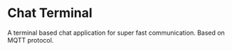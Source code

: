 # Chat Terminal

A terminal based chat application for super fast communication. Based on MQTT protocol.
